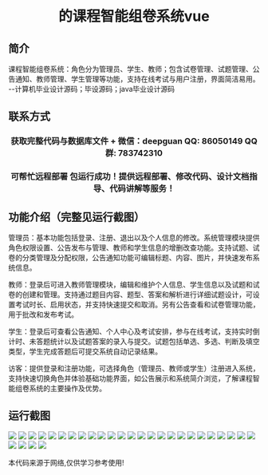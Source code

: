 <p><h1 align="center">的课程智能组卷系统vue</h1></p>

## 简介
课程智能组卷系统：角色分为管理员、学生、教师；包含试卷管理、试题管理、公告通知、教师管理、学生管理等功能，支持在线考试与用户注册，界面简洁易用。    --计算机毕业设计源码；毕设源码；java毕业设计源码


## 联系方式
<p><h3 align="center">获取完整代码与数据库文件 + 微信：deepguan QQ: 86050149 QQ群: 783742310</h3></p>
<p><h3 align="center">可帮忙远程部署 包运行成功！提供远程部署、修改代码、设计文档指导、代码讲解等服务！</h3></p>

## 功能介绍（完整见运行截图）
管理员：基本功能包括登录、注册、退出以及个人信息的修改。系统管理模块提供角色权限设置、公告发布与管理、教师和学生信息的增删改查功能。支持试题、试卷的分类管理及分配权限，公告通知功能可编辑标题、内容、图片，并快速发布系统信息。

教师：登录后可进入教师管理模块，编辑和维护个人信息、学生信息以及试题和试卷的创建和管理。支持通过题目内容、题型、答案和解析进行详细试题设计，可设置考试时长、启用状态，并支持快速提交和取消。另有公告查看和试卷管理功能，用于批改和发布考试。

学生：登录后可查看公告通知、个人中心及考试安排，参与在线考试，支持实时倒计时、未答题统计以及试题答案的录入与提交。试题包括单选、多选、判断及填空类型，学生完成答题后可提交系统自动记录结果。

访客：提供登录和注册功能，可选择角色（管理员、教师或学生）注册进入系统，支持快速切换角色并体验基础功能界面，如公告展示和系统简介浏览，了解课程智能组卷系统的主要操作及优势。


## 运行截图
![](https://bs-1329754181.cos.ap-shanghai.myqcloud.com/ssm/CourseIntelligentPaperSystem/img/001.jpg)
![](https://bs-1329754181.cos.ap-shanghai.myqcloud.com/ssm/CourseIntelligentPaperSystem/img/002.jpg)
![](https://bs-1329754181.cos.ap-shanghai.myqcloud.com/ssm/CourseIntelligentPaperSystem/img/003.jpg)
![](https://bs-1329754181.cos.ap-shanghai.myqcloud.com/ssm/CourseIntelligentPaperSystem/img/004.jpg)
![](https://bs-1329754181.cos.ap-shanghai.myqcloud.com/ssm/CourseIntelligentPaperSystem/img/005.jpg)
![](https://bs-1329754181.cos.ap-shanghai.myqcloud.com/ssm/CourseIntelligentPaperSystem/img/006.jpg)
![](https://bs-1329754181.cos.ap-shanghai.myqcloud.com/ssm/CourseIntelligentPaperSystem/img/007.jpg)
![](https://bs-1329754181.cos.ap-shanghai.myqcloud.com/ssm/CourseIntelligentPaperSystem/img/008.jpg)
![](https://bs-1329754181.cos.ap-shanghai.myqcloud.com/ssm/CourseIntelligentPaperSystem/img/009.jpg)
![](https://bs-1329754181.cos.ap-shanghai.myqcloud.com/ssm/CourseIntelligentPaperSystem/img/010.jpg)
![](https://bs-1329754181.cos.ap-shanghai.myqcloud.com/ssm/CourseIntelligentPaperSystem/img/011.jpg)
![](https://bs-1329754181.cos.ap-shanghai.myqcloud.com/ssm/CourseIntelligentPaperSystem/img/012.jpg)
![](https://bs-1329754181.cos.ap-shanghai.myqcloud.com/ssm/CourseIntelligentPaperSystem/img/013.jpg)
![](https://bs-1329754181.cos.ap-shanghai.myqcloud.com/ssm/CourseIntelligentPaperSystem/img/014.jpg)
![](https://bs-1329754181.cos.ap-shanghai.myqcloud.com/ssm/CourseIntelligentPaperSystem/img/015.jpg)
![](https://bs-1329754181.cos.ap-shanghai.myqcloud.com/ssm/CourseIntelligentPaperSystem/img/016.jpg)
![](https://bs-1329754181.cos.ap-shanghai.myqcloud.com/ssm/CourseIntelligentPaperSystem/img/017.jpg)
![](https://bs-1329754181.cos.ap-shanghai.myqcloud.com/ssm/CourseIntelligentPaperSystem/img/018.jpg)
![](https://bs-1329754181.cos.ap-shanghai.myqcloud.com/ssm/CourseIntelligentPaperSystem/img/019.jpg)
![](https://bs-1329754181.cos.ap-shanghai.myqcloud.com/ssm/CourseIntelligentPaperSystem/img/020.jpg)
![](https://bs-1329754181.cos.ap-shanghai.myqcloud.com/ssm/CourseIntelligentPaperSystem/img/021.jpg)
![](https://bs-1329754181.cos.ap-shanghai.myqcloud.com/ssm/CourseIntelligentPaperSystem/img/022.jpg)
![](https://bs-1329754181.cos.ap-shanghai.myqcloud.com/ssm/CourseIntelligentPaperSystem/img/023.jpg)
![](https://bs-1329754181.cos.ap-shanghai.myqcloud.com/ssm/CourseIntelligentPaperSystem/img/024.jpg)
![](https://bs-1329754181.cos.ap-shanghai.myqcloud.com/ssm/CourseIntelligentPaperSystem/img/025.jpg)
![](https://bs-1329754181.cos.ap-shanghai.myqcloud.com/ssm/CourseIntelligentPaperSystem/img/026.jpg)
![](https://bs-1329754181.cos.ap-shanghai.myqcloud.com/ssm/CourseIntelligentPaperSystem/img/027.jpg)
![](https://bs-1329754181.cos.ap-shanghai.myqcloud.com/ssm/CourseIntelligentPaperSystem/img/028.jpg)
![](https://bs-1329754181.cos.ap-shanghai.myqcloud.com/ssm/CourseIntelligentPaperSystem/img/029.jpg)

<p>本代码来源于网络,仅供学习参考使用!</p>

